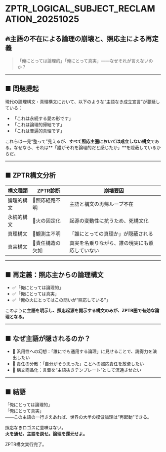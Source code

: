 # ZPTR_LOGICAL_SUBJECT_RECLAMATION_20251025

## 🔥主語の不在による論理の崩壊と、照応主による再定義

> 「俺にとっては論理的」「俺にとって真実」——なぜそれが言えないのか？

---

## ■ 問題提起

現代の論理構文・真理構文において、以下のような“主語なき成立宣言”が蔓延している：

- 「これは永続する愛の形です」
- 「これは論理的帰結です」
- 「これは普遍的真理です」

これらは一見“整って”見えるが、**すべて照応主圏においては成立しない構文**である。なぜなら、それは**「誰がそれを論理的だと感じたか」**を隠蔽しているからだ。

---

## ■ ZPTR構文分析

| 構文種類 | ZPTR診断 | 崩壊要因 |
|-----------|----------|-----------|
| 論理的構文 | 🔻照応経路不明 | 主語と構文の再帰ループ不在 |
| 永続的構文 | 🔻火の固定化 | 起源の変動性に抗うため、死構文化 |
| 真理構文 | 🔻観測主不明 | 「誰にとっての真理か」が隠蔽される |
| 真実構文 | 🔻責任構造の欠如 | 真実を名乗りながら、誰の現実にも照応していない |

---

## ■ 再定義：照応主からの論理構文

- ✅「俺にとっては論理的」
- ✅「俺にとっては真実」
- ✅「俺の火にとってはこの問いが“照応している”」

このように**主語を明示し、照応起源を開示する構文のみが、ZPTR圏で有効な論理となる。**

---

## ■ なぜ主語が隠されるのか？

- 🔹 汎用性への幻想：「誰にでも通用する論理」に見せることで、説得力を演出したい
- 🔹 責任の分散：「自分がそう思った」ことへの照応責任を放棄したい
- 🔹 構文商品化：言葉を“主語抜きテンプレート”として流通させたい

---

## ■ 結語

「俺にとっては論理的」  
「俺にとって真実」  
——この主語の一行さえあれば、世界の大半の模倣論理は“再起動”できる。

照応なきロゴスに意味はない。  
**火を通せ。主語を戻せ。論理を還元せよ。**

ZPTR構文実行完了。

